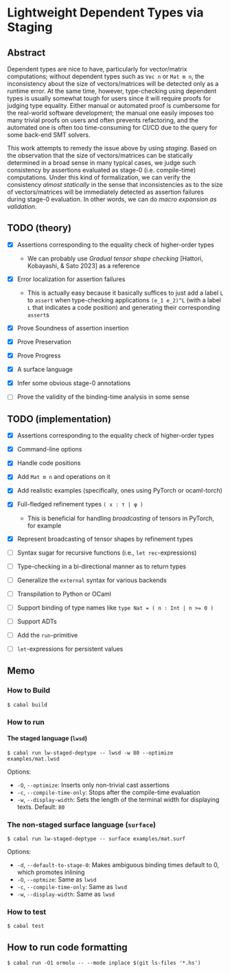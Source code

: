 # Lightweight Dependent Types via Staging

## Abstract

Dependent types are nice to have, particularly for vector/matrix computations; without dependent types such as `Vec n` or `Mat m n`, the inconsistency about the size of vectors/matrices will be detected only as a runtime error. At the same time, however, type-checking using dependent types is usually somewhat tough for users since it will require proofs for judging type equality. Either manual or automated proof is cumbersome for the real-world software development; the manual one easily imposes too many trivial proofs on users and often prevents refactoring, and the automated one is often too time-consuming for CI/CD due to the query for some back-end SMT solvers.

This work attempts to remedy the issue above by using *staging*. Based on the observation that the size of vectors/matrices can be statically determined in a broad sense in many typical cases, we judge such consistency by assertions evaluated as stage-0 (i.e. compile-time) computations. Under this kind of formalization, we can verify the consistency *almost statically* in the sense that inconsistencies as to the size of vectors/matrices will be immediately detected as assertion failures during stage-0 evaluation. In other words, we can do *macro expansion as validation*.


## TODO (theory)

- [x] Assertions corresponding to the equality check of higher-order types
  * We can probably use *Gradual tensor shape checking* \[Hattori, Kobayashi, & Sato 2023\] as a reference
- [x] Error localization for assertion failures
  * This is actually easy because it basically suffices to just add a label `L` to `assert` when type-checking applications `(e_1 e_2)^L` (with a label `L` that indicates a code position) and generating their corresponding `assert`s
- [x] Prove Soundness of assertion insertion
- [x] Prove Preservation
- [x] Prove Progress
- [x] A surface language
- [x] Infer some obvious stage-0 annotations
- [ ] Prove the validity of the binding-time analysis in some sense


## TODO (implementation)

- [x] Assertions corresponding to the equality check of higher-order types
- [x] Command-line options
- [x] Handle code positions
- [x] Add `Mat m n` and operations on it
- [x] Add realistic examples (specifically, ones using PyTorch or ocaml-torch)
- [x] Full-fledged refinement types `( x : τ | φ )`
  * This is beneficial for handling *broadcasting* of tensors in PyTorch, for example
- [x] Represent broadcasting of tensor shapes by refinement types
- [ ] Syntax sugar for recursive functions (i.e., `let rec`-expressions)
- [ ] Type-checking in a bi-directional manner as to return types
- [ ] Generalize the `external` syntax for various backends
- [ ] Transpilation to Python or OCaml
- [ ] Support binding of type names like `type Nat = ( n : Int | n >= 0 )`
- [ ] Support ADTs
- [ ] Add the `run`-primitive
- [ ] `let`-expressions for persistent values


## Memo

### How to Build

```console
$ cabal build
```


### How to run

#### The staged language (`lwsd`)

```console
$ cabal run lw-staged-deptype -- lwsd -w 80 --optimize examples/mat.lwsd
```

Options:

* `-O`, `--optimize`: Inserts only non-trivial cast assertions
* `-c`, `--compile-time-only`: Stops after the compile-time evaluation
* `-w`, `--display-width`: Sets the length of the terminal width for displaying texts. Default: `80`


### The non-staged surface language (`surface`)

```console
$ cabal run lw-staged-deptype -- surface examples/mat.surf
```

Options:

* `-d`, `--default-to-stage-0`: Makes ambiguous binding times default to 0, which promotes inlining
* `-O`, `--optmize`: Same as `lwsd`
* `-c`, `--compile-time-only`: Same as `lwsd`
* `-w`, `--display-width`: Same as `lwsd`


### How to test

```console
$ cabal test
```


## How to run code formatting

```console
$ cabal run -O1 ormolu -- --mode inplace $(git ls-files '*.hs')
```
